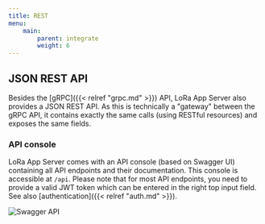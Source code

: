 ```yaml
---
title: REST
menu:
    main:
        parent: integrate
        weight: 6
---
```


## JSON REST API

Besides the [gRPC]({{< relref "grpc.md" >}}) API, LoRa App Server also provides
a JSON REST API. As this is technically a "gateway" between the gRPC API,
it contains exactly the same calls (using RESTful resources) and exposes the
same fields.

### API console

LoRa App Server comes with an API console (based on Swagger UI) containing all
API endpoints and their documentation. This console is accessible at `/api`.
Please note that for most API endpoints, you need to provide a valid JWT token
which can be entered in the right top input field. See also
[authentication]({{< relref "auth.md" >}}).

![Swagger API](/lora-app-server/img/swagger.png)

